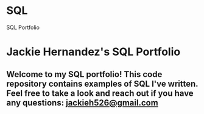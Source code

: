 # SQL
SQL Portfolio
# Jackie Hernandez's SQL Portfolio

## Welcome to my SQL portfolio! This code repository contains examples of SQL I've written. Feel free to take a look and reach out if you have any questions: jackieh526@gmail.com
